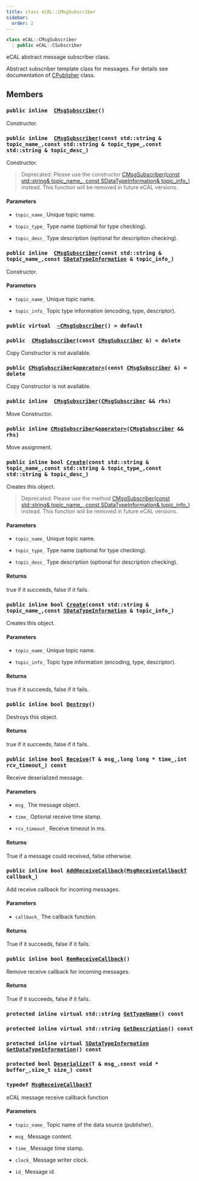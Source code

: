 ```yaml
---
title: class eCAL::CMsgSubscriber
sidebar:
  order: 2
---
```


```cpp
class eCAL::CMsgSubscriber
  : public eCAL::CSubscriber
```

eCAL abstract message subscriber class.

Abstract subscriber template class for messages. For details see documentation of [CPublisher](src/content/docs/doxygen/md/eCAL::CPublisher.md#dc/d42/classeCAL_1_1CPublisher) class.

## Members

### `public inline  `[`CMsgSubscriber`](#d5/de3/classeCAL_1_1CMsgSubscriber_1a13a0ea3e138347c12427e27906862ebd)`()` 

Constructor.

### `public inline  `[`CMsgSubscriber`](#d5/de3/classeCAL_1_1CMsgSubscriber_1a85f1acc60a0a2433870af7d3ac0521c3)`(const std::string & topic_name_,const std::string & topic_type_,const std::string & topic_desc_)` 

Constructor.

> Deprecated: Please use the constructor [CMsgSubscriber(const std::string& topic_name_, const SDataTypeInformation& topic_info_)](src/content/docs/doxygen/md/CMsgSubscriber.md#d5/de3/classeCAL_1_1CMsgSubscriber_1a51c386152b3d3755a07fd136cac97d89) instead. This function will be removed in future eCAL versions.

#### Parameters
* `topic_name_` Unique topic name. 

* `topic_type_` Type name (optional for type checking). 

* `topic_desc_` Type description (optional for description checking).

### `public inline  `[`CMsgSubscriber`](#d5/de3/classeCAL_1_1CMsgSubscriber_1a51c386152b3d3755a07fd136cac97d89)`(const std::string & topic_name_,const `[`SDataTypeInformation`](src/content/docs/doxygen/md/eCAL::SDataTypeInformation.md#d7/d0f/structeCAL_1_1SDataTypeInformation)` & topic_info_)` 

Constructor.

#### Parameters
* `topic_name_` Unique topic name. 

* `topic_info_` Topic type information (encoding, type, descriptor).

### `public virtual  `[`~CMsgSubscriber`](#d5/de3/classeCAL_1_1CMsgSubscriber_1a538777ad215b51551802ac9760a4f461)`() = default` 

### `public  `[`CMsgSubscriber`](#d5/de3/classeCAL_1_1CMsgSubscriber_1abbfecfca61a4f85e87677f50e7579ee8)`(const `[`CMsgSubscriber`](#d5/de3/classeCAL_1_1CMsgSubscriber)` &) = delete` 

Copy Constructor is not available.

### `public `[`CMsgSubscriber`](#d5/de3/classeCAL_1_1CMsgSubscriber)` & `[`operator=`](#d5/de3/classeCAL_1_1CMsgSubscriber_1a4eaa67dd19a69d7df9b4de99d2791e55)`(const `[`CMsgSubscriber`](#d5/de3/classeCAL_1_1CMsgSubscriber)` &) = delete` 

Copy Constructor is not available.

### `public inline  `[`CMsgSubscriber`](#d5/de3/classeCAL_1_1CMsgSubscriber_1abde498b05779c5b14abc1ff6d6a46cef)`(`[`CMsgSubscriber`](#d5/de3/classeCAL_1_1CMsgSubscriber)` && rhs)` 

Move Constructor.

### `public inline `[`CMsgSubscriber`](#d5/de3/classeCAL_1_1CMsgSubscriber)` & `[`operator=`](#d5/de3/classeCAL_1_1CMsgSubscriber_1a1c925d1a051449161e6849dcd10219d8)`(`[`CMsgSubscriber`](#d5/de3/classeCAL_1_1CMsgSubscriber)` && rhs)` 

Move assignment.

### `public inline bool `[`Create`](#d5/de3/classeCAL_1_1CMsgSubscriber_1a66f407c0a800d138623cebfdedfabaa6)`(const std::string & topic_name_,const std::string & topic_type_,const std::string & topic_desc_)` 

Creates this object.

> Deprecated: Please use the method [CMsgSubscriber(const std::string& topic_name_, const SDataTypeInformation& topic_info_)](src/content/docs/doxygen/md/CMsgSubscriber.md#d5/de3/classeCAL_1_1CMsgSubscriber_1a51c386152b3d3755a07fd136cac97d89) instead. This function will be removed in future eCAL versions.

#### Parameters
* `topic_name_` Unique topic name. 

* `topic_type_` Type name (optional for type checking). 

* `topic_desc_` Type description (optional for description checking).

#### Returns
true if it succeeds, false if it fails.

### `public inline bool `[`Create`](#d5/de3/classeCAL_1_1CMsgSubscriber_1accb975230fcd283bd24cedae3e13ca7c)`(const std::string & topic_name_,const `[`SDataTypeInformation`](src/content/docs/doxygen/md/eCAL::SDataTypeInformation.md#d7/d0f/structeCAL_1_1SDataTypeInformation)` & topic_info_)` 

Creates this object.

#### Parameters
* `topic_name_` Unique topic name. 

* `topic_info_` Topic type information (encoding, type, descriptor).

#### Returns
true if it succeeds, false if it fails.

### `public inline bool `[`Destroy`](#d5/de3/classeCAL_1_1CMsgSubscriber_1afbe5f1b2feb8aa384a2d9fa08b000cc0)`()` 

Destroys this object.

#### Returns
true if it succeeds, false if it fails.

### `public inline bool `[`Receive`](#d5/de3/classeCAL_1_1CMsgSubscriber_1a9f55f730114002d9a3df318525c41370)`(T & msg_,long long * time_,int rcv_timeout_) const` 

Receive deserialized message.

#### Parameters
* `msg_` The message object. 

* `time_` Optional receive time stamp. 

* `rcv_timeout_` Receive timeout in ms.

#### Returns
True if a message could received, false otherwise.

### `public inline bool `[`AddReceiveCallback`](#d5/de3/classeCAL_1_1CMsgSubscriber_1aefaca53dac611afbd69e021dcfc09883)`(`[`MsgReceiveCallbackT`](src/content/docs/doxygen/md/MsgReceiveCallbackT.md#d5/de3/classeCAL_1_1CMsgSubscriber_1af215a62bb04debf7eb34a1ce3dfda674)` callback_)` 

Add receive callback for incoming messages.

#### Parameters
* `callback_` The callback function.

#### Returns
True if it succeeds, false if it fails.

### `public inline bool `[`RemReceiveCallback`](#d5/de3/classeCAL_1_1CMsgSubscriber_1a41bdbee6fa7b78aade1c972b6b93bf7c)`()` 

Remove receive callback for incoming messages.

#### Returns
True if it succeeds, false if it fails.

### `protected inline virtual std::string `[`GetTypeName`](#d5/de3/classeCAL_1_1CMsgSubscriber_1a7e51f2afa87e7b061e859c50bf29d2fc)`() const` 

### `protected inline virtual std::string `[`GetDescription`](#d5/de3/classeCAL_1_1CMsgSubscriber_1ae9838b16efeab5fd660c73ab15bd8341)`() const` 

### `protected inline virtual `[`SDataTypeInformation`](src/content/docs/doxygen/md/eCAL::SDataTypeInformation.md#d7/d0f/structeCAL_1_1SDataTypeInformation)` `[`GetDataTypeInformation`](#d5/de3/classeCAL_1_1CMsgSubscriber_1a88d1d01c7f4e2d8aaf68f05753eefa9b)`() const` 

### `protected bool `[`Deserialize`](#d5/de3/classeCAL_1_1CMsgSubscriber_1aada1091134f3d22473ed9f01f5b99e5c)`(T & msg_,const void * buffer_,size_t size_) const` 

### `typedef `[`MsgReceiveCallbackT`](#d5/de3/classeCAL_1_1CMsgSubscriber_1af215a62bb04debf7eb34a1ce3dfda674) 

eCAL message receive callback function

#### Parameters
* `topic_name_` Topic name of the data source (publisher). 

* `msg_` Message content. 

* `time_` Message time stamp. 

* `clock_` Message writer clock. 

* `id_` Message id.

